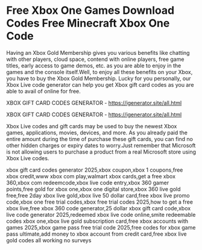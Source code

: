 # Free Xbox One Games Download Codes Free Minecraft Xbox One Code

Having an Xbox Gold Membership gives you various benefits like chatting with other players, cloud space, contend with online players, free game titles, early access to game demos, etc. as you are able to enjoy in the games and the console itself.Well, to enjoy all these benefits on your Xbox, you have to buy the Xbox Gold Membership. Lucky for you personally, our Xbox Live code generator can help you get Xbox gift card codes as you are able to avail of online for free.

XBOX GIFT CARD CODES GENERATOR - https://igenerator.site/all.html


XBOX GIFT CARD CODES GENERATOR - https://igenerator.site/all.html

Xbox Live codes and gift cards may be used to buy the newest Xbox games, applications, movies, devices, and more. As you already paid the entire amount during the time of purchase these gift cards, you can find no other hidden charges or expiry dates to worry.Just remember that Microsoft is not allowing users to purchase a product from a real Microsoft store using Xbox Live codes.

xbox gift card codes generator 2025,xbox coupon,xbox 1 coupons,free xbox credit,www xbox com play,walmart xbox cards,get a free xbox 360,xbox com redeemcode,xbox live code entry,xbox 360 gamer points,free gold for xbox one,xbox one digital store,xbox 360 live gold free,free 2day xbox live gold,xbox live 50 dollar card,free xbox live promo code,xbox one free trial codes,xbox free trial codes 2025,how to get a free xbox live,free xbox 360 code generator,25 dollar xbox gift card code,xbox live code generator 2025,redeemed xbox live code online,smite redeemable codes xbox one,xbox live gold subscription card,free xbox accounts with games 2025,xbox game pass free trial code 2025,free codes for xbox game pass ultimate,add money to xbox account from credit card,free xbox live gold codes all working no surveys
